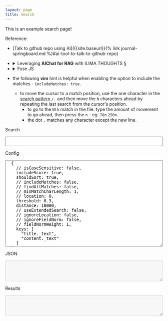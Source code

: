 ```yaml
---
layout: page
title: Search
---
```


This is an example search page!

Reference:
- [Talk to github repo using AI]({{site.baseurl}}{% link journal-springboard.md %}#ai-tool-to-talk-to-github-repo)
- <details markdown="block"><summary>Leveraging <strong>AIChat for RAG</strong> with ILIMA THOUGHTS <a href="#aichat-rag-rc-knowledge-base"> §</a></summary>

  <a id="aichat-rag-rc-knowledge-base"></a>

  **Leveraging AIChat for RAG with a GitHub Repository**

  This guide demonstrates how to use AIChat's built-in vector database and full-text search capabilities to create a knowledge base from an entire GitHub repository. This enables Retrieval-Augmented Generation (RAG), allowing AIChat to provide more informed and contextually relevant responses based on the repository's content.

  **Creating a RAG Knowledge Base from a GitHub Repository**

  Follow these steps to create a RAG knowledge base using AIChat:

  1.  **Initiate RAG:** Use the following command within AIChat, replacing `ilima-thoughts` with your desired RAG name:

      ```
      > .rag ilima-thoughts
      ```

  2.  **Configure Embedding Model:** AIChat will prompt you to select an embedding model. Choose the appropriate model based on your needs. For example:

      ```
      > Select embedding model: gemini:text-embedding-004 (max-tokens:2048; max-batch:100; price:0)
      ```

  3.  **Set Chunk Size and Overlay:** Configure the chunk size and overlay for optimal retrieval performance.  Experiment with these values to find what works best for your repository.

      ```
      > Set chunk size: 1500
      > Set chunk overlay: 100
      ```

  4.  **Add Documents:**  Specify the paths to the relevant directories within your GitHub repository.  This example uses the `unapologetic-thoughts` repository.  Adjust the paths to match your repository's structure.  Use the `**` wildcard to include all files within the specified directories.

      ```
      > Add documents: https://github.com/igorlima/unapologetic-thoughts/tree/master/_posts/**; https://github.com/igorlima/unapologetic-thoughts/tree/master/snippets/**; https://github.com/igorlima/unapologetic-thoughts/tree/master/pages/**; https://github.com/igorlima/unapologetic-thoughts/tree/master/notebooks/**
      ```

  5.  **Exit RAG Configuration:**  Once you've added all the desired documents, exit the RAG configuration mode.

      ```
      @ilima-thoughts> .exit rag
      ```

  **Managing Your RAG Knowledge Base**

  AIChat provides several commands for managing your RAG knowledge base:

  *   **View Citation Sources:**  After a query, use the following command to see the sources used in the last query:

      ```
      .sources rag
      ```
      This helps you understand where AIChat is getting its information.

  *   **Edit Documents:**  Add or remove documents from an existing RAG knowledge base:

      ```
      .edit rag-docs
      ```

  *   **Rebuild RAG:**  After making changes to the documents in your repository, rebuild the RAG knowledge base to reflect those changes:

      ```
      .rebuild rag
      ```

  *   **Show RAG Information:**  View information about your RAG knowledge base, such as the number of documents and the embedding model used:

      ```
      .info rag
      ```

  **Further Resources**

  *  **AIChat RAG Guide:**  For a more in-depth explanation, refer to the official [AIChat RAG Guide](https://github.com/sigoden/aichat/wiki/RAG-Guide) <sup>[+](https://github.com/sigoden/aichat/wiki/RAG-Guide/900d5644a72b33a0adba0e420bc3e645177a9f68)</sup>.
  *  Leveraging *AIChat RAG* with Your RC File: [Configuration Assistance Made Easy]({{site.baseurl}}{% link pages/dots-mapping.md %}#aichat-rag-rc-knowledge-base)
  *  Leveraging *AIChat RAG* with [ILIMA SNIPPETS](https://igorlima.github.io/unapologetic-snippets/docs/search.html)
  <br> <br>
  </details>

- <details markdown="block"><summary>Fuse JS</summary>

  - [FuseJS Home Page](https://www.fusejs.io/)
  - [Fuse Live Demo](https://www.fusejs.io/demo.html)
  - [Fuse options documentation](https://www.fusejs.io/api/options.html)
  </details>

- the following __vim__ hint is helpful when enabling the option to include the matches - `includeMatches: true`.
  - to move the cursor to a match position, use the one character in the [search pattern](https://learnbyexample.gitbooks.io/vim-reference/content/Regular_Expressions.html) `/.` and then move the `N` characters ahead by repeating the last search from the cursor's position.
    - to go to the `Nth` match in the file: type the amount of movement to go ahead, then press the `n` - eg. `78n` `250n`.
    - the dot `.` matches any character except the new line.

<div class="live-demo" style="width: 100%; margin: 0%;">
  <p>Search</p>
  <input type="text" id="search" style="width: 100%; height: 30px;">
  <div id="html" style="margin-top: 2%;"></div>
  <p>Config</p>
  <textarea id="config" rows="18" style="width: 100%;" wrap="off">
  {
    // isCaseSensitive: false,
    includeScore: true,
    shouldSort: true,
    // includeMatches: false,
    // findAllMatches: false,
    // minMatchCharLength: 1,
    // location: 0,
    threshold: 0.3,
    distance: 10000,
    // useExtendedSearch: false,
    // ignoreLocation: false,
    // ignoreFieldNorm: false,
    // fieldNormWeight: 1,
    keys: [
      "title._text",
      "content._text"
    ]
  }
  </textarea>
  <p>JSON</p>
  <textarea id="json" rows="4" style="width: 100%;" disabled wrap="off"></textarea>
  <p>Results</p>
  <textarea id="results" rows="4" style="width: 100%;" disabled wrap="off"></textarea>
</div>

<script>
// data:text/html, <html contenteditable>
;(async function() {
  const CTX = {}
  console.log('loading scripts...')
  await Promise.all([
    // https://lodash.com/docs/4.17.21
    // 'https://cdnjs.cloudflare.com/ajax/libs/lodash.js/4.17.21/lodash.min.js',
    // https://caolan.github.io/async/v3/docs.html
    // 'https://cdnjs.cloudflare.com/ajax/libs/async/3.2.4/async.min.js',

    // https://www.jsdelivr.com/package/npm/xmltojson
    // CTX.xmlToJSON.parseString('<xml><a>It Works!</a></xml>')
    ['https://cdn.jsdelivr.net/npm/xmltojson@1.3.5/lib/xmlToJSON.min.js', 'xmlToJSON'],
    // https://cdnjs.com/libraries/x2js
    // https://cdnjs.cloudflare.com/ajax/libs/x2js/1.2.0/xml2json.js
    // ...

    // Fuzzy Search
    // https://stackoverflow.com/questions/23305000/javascript-fuzzy-search-that-makes-sense
    // https://github.com/atom/fuzzaldrin/
    // https://github.com/farzher/fuzzysort
    // 'https://cdn.jsdelivr.net/npm/fuzzysort@2.0.4/fuzzysort.min.js',
    // ...
    // https://fusejs.io/demo.html
    // https://github.com/krisk/Fuse
    // https://fusejs.io/getting-started/installation.html
    ['https://cdn.jsdelivr.net/npm/fuse.js/dist/fuse.min.js', 'Fuse'],
  ].map(value => {
    const [scriptLink, funcName] = ((value) => {
      if (typeof value === 'string') {
        return [value, null]
      } else if (Array.isArray(value)) {
        return value
      }
      return []
    })(value)
    return fetch(scriptLink).then(response => response.text()).then(script => [script, funcName])
  })).then((scripts) => {
    scripts.forEach(([script, funcName]) => {
      ;(function(script, funcName) {
        if (!script) return;
        const result = eval(`${script};${funcName}`);

        if (!funcName) return;
        CTX[funcName] = result;
        // eval(`this['${funcName}'] = ${funcName}`)
      }.call(CTX, script, funcName));
    })
  }).catch(err => {
    console.error(err)
    throw err
  })
  console.log('scripts loaded!!')

  console.log('loading xml...')
  const xml = await fetch('{{site.baseurl}}/feed.xml').then(
    response => response.text()
  ).then(xml => {
    return xml
  }).catch(err => {
    console.error(err)
    throw err
  })
  console.log('xml loaded!!')

  const json = CTX.xmlToJSON.parseString(xml)
  document.querySelector('#json').textContent = JSON.stringify(json, null, 2 )

  // https://www.w3schools.com/jsref/obj_event.asp
  document.querySelector('#search').addEventListener("input", function (elem) {
    const options = (function () {
      const result = eval(`const config=${document.querySelector('#config').value};config;`);
      return result
    }).call({})

    const list = json.feed[0].entry
    const fuse = new CTX.Fuse(list, options);
    const pattern = elem.target.value
    const results = fuse.search(pattern)

    html.textContent = null
    results.forEach(({item} = {}) => {
      const {
        link: [{
          _attr: {
            href: {_value: link}
          }
        }],
        id: [{_text: idlink}],
        title: [{_text: title}],
        content: [{_text: content}]
      } = item

      const html = document.querySelector('#html')
      html.insertAdjacentHTML( 'beforeend', `
        <div style=" display: flex; flex-direction: column; ">
          <a href="${link}">${title}</a>
          <div style="height: 150px; overflow-x: hidden; overflow-y: auto;">${content}</div>
        </div>
        <br/>
      `)
    })
    document.querySelector('#results').value = JSON.stringify(results, null, 2)
  });
}());
</script>

